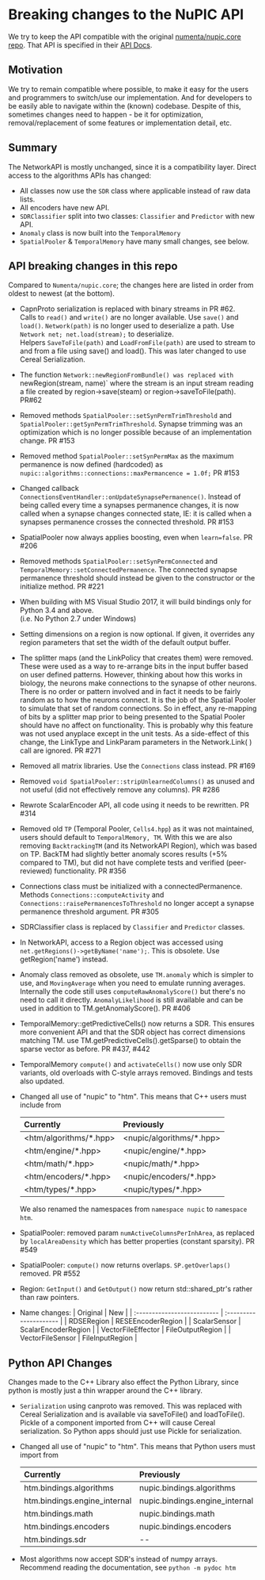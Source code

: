 # Breaking changes to the NuPIC API

We try to keep the API compatible with the original [numenta/nupic.core repo](https://github.com/numenta/nupic.core). 
That API is specified in their [API Docs](http://nupic.docs.numenta.org/prerelease/api/index.html).

## Motivation

We try to remain compatible where possible, to make it easy for the users and programmers to switch/use 
our implementation. And for developers to be easily able to navigate within the (known) codebase. 
Despite of this, sometimes changes need to happen - be it for optimization, removal/replacement of some 
features or implementation detail, etc.

## Summary

The NetworkAPI is mostly unchanged, since it is a compatibility layer.
Direct access to the algorithms APIs has changed:
* All classes now use the `SDR` class where applicable instead of raw data lists.
* All encoders have new API.
* `SDRClassifier` split into two classes: `Classifier` and `Predictor` with new API.
* `Anomaly` class is now built into the `TemporalMemory`
* `SpatialPooler` & `TemporalMemory` have many small changes, see below.

## API breaking changes in this repo

Compared to `Numenta/nupic.core`; the changes here are listed in order from oldest to newest (at the bottom). 

* CapnProto serialization is replaced with binary streams in PR #62.  
Calls to `read()` and `write()` are no longer available. Use `save()` and `load()`. 
`Network(path)` is no longer used to deserialize a path. Use `Network net; net.load(stream);` to deserialize.  
Helpers `SaveToFile(path)` and `LoadFromFile(path)` are used to stream to and from a file using save() 
and load().  This was later changed to use Cereal Serialization.

* The function `Network::newRegionFromBundle() was replaced with `newRegion(stream, name)` where the stream 
is an input stream reading a file created by region->save(steam)  or region->saveToFile(path).  PR#62

* Removed methods `SpatialPooler::setSynPermTrimThreshold` and  `SpatialPooler::getSynPermTrimThreshold`.
Synapse trimming was an optimization which is no longer possible because of an implementation change. PR #153

* Removed method `SpatialPooler::setSynPermMax` as the maximum permanence is now defined (hardcoded) as
`nupic::algorithms::connections::maxPermancence = 1.0f;` PR #153

* Changed callback `ConnectionsEventHandler::onUpdateSynapsePermanence()`.  Instead of being called
every time a synapses permanence changes, it is now called when a synapse changes connected state,
IE: it is called when a synapses permanence crosses the connected threshold. PR #153

* SpatialPooler now always applies boosting, even when `learn=false`. PR #206

* Removed methods `SpatialPooler::setSynPermConnected` and `TemporalMemory::setConnectedPermanence`. 
  The connected synapse permanence threshold should instead be given to the constructor or the initialize method. PR #221

* When building with MS Visual Studio 2017, it will build bindings only for Python 3.4 and above.  
  (i.e. No Python 2.7 under Windows)

* Setting dimensions on a region is now optional.  If given, it overrides any region parameters that set 
  the width of the default output buffer.

* The splitter maps (and the LinkPolicy that creates them) were removed.  These were used as a way to 
re-arrange bits in the input buffer based on user defined patterns. However, thinking about how this 
works in biology, the neurons make connections to the synapse of other neurons. There is no order or 
pattern involved and in fact it needs to be fairly random as to how the neurons connect. It is the 
job of the Spatial Pooler to simulate that set of random connections. So in effect, any re-mapping 
of bits by a splitter map prior to being presented to the Spatial Pooler should have no affect on 
functionality. This is probably why this feature was not used anyplace except in the unit tests.
As a side-effect of this change, the LinkType and LinkParam parameters in the Network.Link( ) call 
are ignored.  PR #271

* Removed all matrix libraries.  Use the `Connections` class instead.  PR #169

* Removed `void SpatialPooler::stripUnlearnedColumns()` as unused and not useful (did not effectively remove any columns). PR #286 

* Rewrote ScalarEncoder API, all code using it needs to be rewritten. PR #314

* Removed old `TP` (Temporal Pooler, `Cells4.hpp`) as it was not maintained, users should default to `TemporalMemory, TM`. 
  With this we are also removing `BacktrackingTM` (and its NetworkAPI Region), which was based on TP. BackTM had slightly better
  anomaly scores results (+5% compared to TM), but did not have complete tests and verified (peer-reviewed) functionality. PR #356

* Connections class must be initialized with a connectedPermanence.  Methods
`Connections::computeActivity` and `Connections::raisePermanencesToThreshold` no
longer accept a synapse permanence threshold argument. PR #305

* SDRClassifier class is replaced by `Classifier` and `Predictor` classes.

* In NetworkAPI, access to a Region object was accessed using `net.getRegions()->getByName('name');`. 
This is obsolete. Use getRegion('name') instead. 

* Anomaly class removed as obsolete, use `TM.anomaly` which is simpler to use, and `MovingAverage` when you need to emulate 
  running averages. Internally the code still uses `computeRawAnomalyScore()` but there's no need to call it directly. `AnomalyLikelihood` 
  is still available and can be used in addition to TM.getAnomalyScore(). PR #406 

* TemporalMemory::getPredictiveCells() now returns a SDR. This ensures more convenient API and that the SDR object has correct
  dimensions matching TM. use TM.getPredictiveCells().getSparse() to obtain the sparse vector as before. PR #437, #442 

* TemporalMemory `compute()` and `activateCells()` now use only SDR variants,
  old overloads with C-style arrays removed. Bindings and tests also updated.

* Changed all use of "nupic" to "htm".   This means that C++ users must include from

  | Currently                    | Previously                     |
  | :--------------------------- | :----------------------------  |
  | <htm/algorithms/*.hpp>       | <nupic/algorithms/*.hpp>       |
  | <htm/engine/*.hpp>           | <nupic/engine/*.hpp>           |
  | <htm/math/*.hpp>             | <nupic/math/*.hpp>             |
  | <htm/encoders/*.hpp>         | <nupic/encoders/*.hpp>         |
  | <htm/types/*.hpp>            | <nupic/types/*.hpp>            |

    We also renamed the namespaces from `namespace nupic` to `namespace htm`.

* SpatialPooler: removed param `numActiveColumnsPerInhArea`, as replaced by `localAreaDensity` which has better properties
  (constant sparsity). PR #549

* SpatialPooler: `compute()` now returns overlaps. `SP.getOverlaps()` removed. PR #552

* Region:  `GetInput()` and `GetOutput()` now return std::shared_ptr's rather than raw pointers.

* Name changes: 
  | Original                    | New                     |
  | :-------------------------- | :---------------------  |
  | RDSERegion                  | RESEEncoderRegion       |
  | ScalarSensor                | ScalarEncoderRegion     |
  | VectorFileEffector          | FileOutputRegion        |
  | VectorFileSensor            | FileInputRegion         |


## Python API Changes

Changes made to the C++ Library also effect the Python Library, since python is
mostly just a thin wrapper around the C++ library.

- `Serialization` using canproto was removed. This was replaced with Cereal Serialization and is available via saveToFile() and loadToFile().  Pickle of a component imported from C++ will cause Cereal serialization.  So Python apps should just use Pickle for serialization.

- Changed all use of "nupic" to "htm".  This means that Python users must import from

  | Currently                    | Previously                     |
  | :--------------------------- | :----------------------------  |
  | htm.bindings.algorithms      | nupic.bindings.algorithms      |
  | htm.bindings.engine_internal | nupic.bindings.engine_internal |
  | htm.bindings.math            | nupic.bindings.math            |
  | htm.bindings.encoders        | nupic.bindings.encoders        |
  | htm.bindings.sdr             |  --                            |

- Most algorithms now accept SDR's instead of numpy arrays.
  Recommend reading the documentation, see `python -m pydoc htm`
